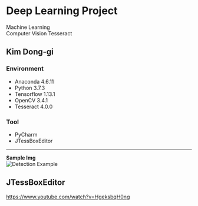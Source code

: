 
# Deep Learning Project     
   Machine Learning    
   Computer Vision
   Tesseract


Kim Dong-gi
---

### **Environment**  
+ Anaconda 4.6.11
+ Python 3.7.3
+ Tensorflow 1.13.1
+ OpenCV 3.4.1
+ Tesseract 4.0.0
### **Tool**  
+ PyCharm  
+ JTessBoxEditor   
---

**Sample Img**  
![Detection Example](https://i.postimg.cc/sgJLT1qm/tesseract.png)



## **JTessBoxEditor**   
https://www.youtube.com/watch?v=HgeksbqH0ng    


